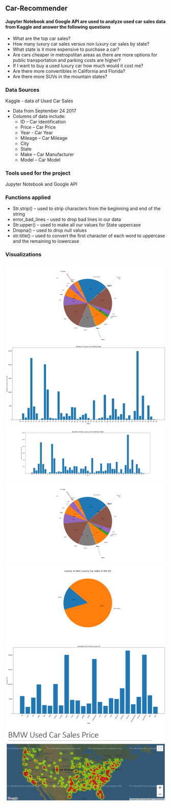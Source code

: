 ## Car-Recommender

#### Jupyter Notebook and Google API are used to analyze used car sales data from Kaggle and answer the following questions

* What are the top car sales?
* How many luxury car sales versus non luxury car sales by state?
* What state is it more expensive to purchase a car?
* Are cars cheaper in metropolitan areas as there are more options for public transportation and parking costs are higher?
* If I want to buy a used luxury car how much would it cost me?
* Are there more convertibles in California and Florida?
* Are there more SUVs in the mountain states?

### Data Sources

Kaggle - data of Used Car Sales 
* Data from September 24 2017
* Columns of data include:
  * ID – Car identification
  * Price – Car Price
  * Year - Car Year
  * Mileage – Car Mileage
  * City 
  * State
  * Make – Car Manufacturer
  * Model – Car Model

### Tools used for the project

Jupyter Notebook and Google API

### Functions applied

* Str.strip() – used to strip characters from the beginning and end of the string
* error_bad_lines – used to drop bad lines in our data
* Str.upper() – used to make all our values for State uppercase
* Dropna() – used to drop null values
* str.title() – used to convert the first character of each word to uppercase and the remaining to lowercase
 
### Visualizations

![Image description](https://github.com/melakue/Car-Recommender/blob/master/Pie%20chart%20for%20lexury.png)
![Image description](https://github.com/melakue/Car-Recommender/blob/master/No%20of%20luxury%20cars%20sold%20by%20state.png)
![Image description](https://github.com/melakue/Car-Recommender/blob/master/No%20of%20non%20luxury%20%20cars%20sold%20by%20state.png)
![Image description](https://github.com/melakue/Car-Recommender/blob/master/Pie%20chart%20for%20lexury.png)
![Image description](https://github.com/melakue/Car-Recommender/blob/master/lux%20vs%20non%20lux%20pie.png)
![Image description](https://github.com/melakue/Car-Recommender/blob/master/Average%20Price%20per%20make.png)
![Image description](https://github.com/melakue/Car-Recommender/blob/master/Car%20sales%20heatmap.JPG)




















